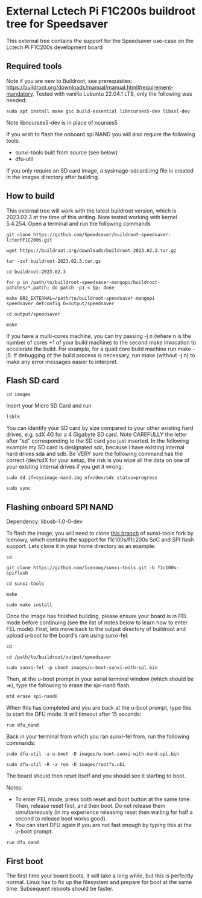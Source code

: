 # External Lctech Pi F1C200s buildroot tree for Speedsaver #

This external tree contains the support for the Speedsaver use-case on the Lctech Pi F1C200s development board

## Required tools ##

Note if you are new to Buildroot, see prerequisites: https://buildroot.org/downloads/manual/manual.html#requirement-mandatory. Tested with vanilla Lubuntu 22.04.1 LTS, only the following was needed:
```
sudo apt install make gcc build-essential libncurses5-dev libssl-dev
```
Note libncurses5-dev is in place of ncurses5

If you wish to flash the onboard spi NAND you will also require the following tools:
* sunxi-tools built from source (see below)
* dfu-util

If you only require an SD card image, a sysimage-sdcard.img file is created in the images directory after building.

## How to build ##

This external tree will work with the latest buildroot version, which is 2023.02.3 at the time of this writing. Note tested working with kernel 5.4.254. Open a terminal and run the following commands

```
git clone https://github.com/Speedsaver/buildroot-speedsaver-lctechF1C200s.git
```
```
wget https://buildroot.org/downloads/buildroot-2023.02.3.tar.gz
```
```
tar -zxf buildroot-2023.02.3.tar.gz
```
```
cd buildroot-2023.02.3
```
```
for p in /path/to/buildroot-speedsaver-mangopi/buildroot-patches/*.patch; do patch -p1 < $p; done
```
```
make BR2_EXTERNAL=/path/to/buildroot-speedsaver-mangopi speedsaver_defconfig O=output/speedsaver
```
```
cd output/speedsaver
```
```
make
```

If you have a multi-cores machine, you can try passing -j n (where n is the number of cores +1 of your build machine) to the second make invocation to accelerate the build. For example, for a quad core build machine run make -j5. If debugging of the build process is necessary, run make (without -j n) to make any error messages easier to interpret.

## Flash SD card ##

```
cd images
```
Insert your Micro SD Card and run 
```
lsblk
```
You can identify your SD card by size compared to your other existing hard drives, e.g. sdX 4G for a 4 Gigabyte SD card. Note CAREFULLY the letter after "sd" corresponding to the SD card you just inserted. In the following example my SD card is designated sdc, because I have existing internal hard drives sda and sdb. Be VERY sure the following command has the correct /dev/sdX for your setup, the risk is you wipe all the data on one of your existing internal drives if you get it wrong.
```
sudo dd if=sysimage-nand.img of=/dev/sdc status=progress
```
```
sudo sync
```

## Flashing onboard SPI NAND ##

Dependency: libusb-1.0-0-dev


To flash the image, you will need to clone [this branch](https://github.com/Icenowy/sunxi-tools/tree/f1c100s-spiflash) of sunxi-tools fork by Icenowy, which contains the support for f1c100s/f1c200s SoC and SPI flash support. Lets clone it in your home directory as an example:
```
cd

git clone https://github.com/Icenowy/sunxi-tools.git -b f1c100s-spiflash

cd sunxi-tools

make

sudo make install
```

Once the image has finished building, please ensure your board is in FEL mode before continuing (see the list of notes below to learn how to enter FEL mode). First, lets move back to the output directory of buildroot and upload u-boot to the board's ram using sunxi-fel:
```
cd

cd /path/to/buildroot/output/speedsaver

sudo sunxi-fel -p uboot images/u-boot-sunxi-with-spl.bin
```

Then, at the u-boot prompt in your serial terminal window (which should be =>), type the following to erase the spi-nand flash:
```
mtd erase spi-nand0
```

When this has completed and you are back at the u-boot prompt, type this to start the DFU mode. It will timeout after 15 seconds:
```
run dfu_nand
```

Back in your terminal from which you ran sunxi-fel from, run the following commands:
```
sudo dfu-util -a u-boot -D images/u-boot-sunxi-with-nand-spl.bin

sudo dfu-util -R -a rom -D images/rootfs.ubi
```

The board should then reset itself and you should see it starting to boot.

Notes:

* To enter FEL mode, press both reset and boot button at the same time. Then, release reset first, and then boot. Do not release them simultaneously (in my experience releasing reset then waiting for half a second to release boot works good).
* You can start DFU again if you are not fast enough by typing this at the u-boot prompt:
```
run dfu_nand
```

## First boot ##

The first time your board boots, it will take a long while, but this is perfectly normal. Linux has to fix up the filesystem and prepare for boot at the same time. Subsequent reboots should be faster.
